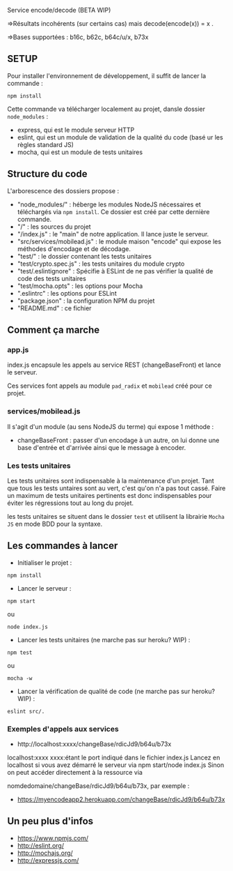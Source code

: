 Service encode/decode (BETA WIP)

=>Résultats incohérents (sur certains cas) mais decode(encode(x)) = x . 

=>Bases supportées : b16c, b62c, b64c/u/x, b73x

## SETUP ##
Pour installer l'environnement de développement, il suffit de lancer la commande :

```
npm install
```

Cette commande va télécharger localement au projet, dansle dossier ```node_modules``` :

 * express, qui est le module serveur HTTP
 * eslint, qui est un module de validation de la qualité du code (basé ur les règles standard JS)
 * mocha, qui est un module de tests unitaires
 
## Structure du code ##
L'arborescence des dossiers propose :

 * "node_modules/" : héberge les modules NodeJS nécessaires et téléchargés via ```npm install```. Ce dossier est créé par cette dernière commande.
 * "/" : les sources du projet
 * "/index.js" : le "main" de notre application. Il lance juste le serveur.
 * "src/services/mobilead.js" : le module maison "encode" qui expose les méthodes d'encodage et de décodage.
 * "test/" : le dossier contenant les tests unitaires
 * "test/crypto.spec.js" : les tests unitaires du module crypto
 * "test/.eslintignore" : Spécifie à ESLint de ne pas vérifier la qualité de code des tests unitaires
 * "test/mocha.opts" : les options pour Mocha
 * ".eslintrc" : les options pour ESLint
 * "package.json" : la configuration NPM du projet
 * "README.md" : ce fichier
 
## Comment ça marche ##

### app.js ###
index.js encapsule les appels au service REST (changeBaseFront) et lance le serveur.

Ces services font appels au module ```pad_radix``` et ```mobilead```  créé pour ce projet.

### services/mobilead.js ###
Il s'agit d'un module (au sens NodeJS du terme) qui expose 1 méthode :

* changeBaseFront : passer d'un encodage à un autre, on lui donne une base d'entrée et d'arrivée ainsi que le message à encoder.

### Les tests unitaires ###
Les tests unitaires sont indispensable à la maintenance d'un projet.
Tant que tous les tests untaires sont au vert, c'est qu'on n'a pas tout cassé. Faire un maximum de tests unitaires pertinents est donc indispensables pour éviter les régressions tout au long du projet.

les tests unitaires se situent dans le dossier ```test``` et utilisent la librairie ```Mocha JS``` en mode BDD pour la syntaxe.


## Les commandes à lancer ##
* Initialiser le projet : 
```
npm install
```

* Lancer le serveur :
```
npm start
```
ou
```
node index.js
```
 
* Lancer les tests unitaires (ne marche pas sur heroku? WIP) :
``` 
npm test
```
ou 
``` 
mocha -w 
```

* Lancer la vérification de qualité de code  (ne marche pas sur heroku? WIP) :
```
eslint src/.
```

### Exemples d'appels aux services ###
* http://localhost:xxxx/changeBase/rdicJd9/b64u/b73x

localhost:xxxx xxxx:étant le port indiqué dans le fichier index.js
Lancez en localhost si vous avez démarré le serveur via npm start/node index.js
Sinon on peut accéder directement à la ressource via

nomdedomaine/changeBase/rdicJd9/b64u/b73x, par exemple : 
* https://myencodeapp2.herokuapp.com/changeBase/rdicJd9/b64u/b73x

## Un peu plus d'infos ##
 * https://www.npmjs.com/
 * http://eslint.org/
 * http://mochajs.org/
 * http://expressjs.com/
 

